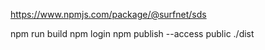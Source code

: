https://www.npmjs.com/package/@surfnet/sds

npm run build
npm login
npm publish --access public ./dist
